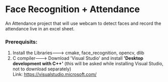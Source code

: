 # Face Recognition + Attendance
An Attendance project that will use webcam to detect faces and record the attendance live in an excel sheet. 

### Prerequisits:
1. Install the Libraries---> cmake, face_recognition, opencv, dlib
2. C compiler---> Download 'Visual Studio' and install **'Desktop development with C++'** (this will be asked while installing Visual Studio, not to download separately)<br/>
   Link: https://visualstudio.microsoft.com/

